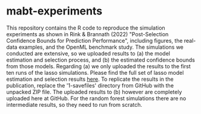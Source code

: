 # mabt-experiments

This repository contains the R code to reproduce the simulation experiments as shown in Rink & Brannath (2022) "Post-Selection Confidence Bounds for Prediction Performance", including figures, the real-data examples, and the OpenML benchmark study. The simulations we conducted are extensive, so we uploaded results to (a) the model estimation and selection process, and (b) the estimated confidence bounds from those models. Regarding (a) we only uploaded the results to the first ten runs of the lasso simulations. Please find the full set of lasso model estimation and selection results [here](https://nc.uni-bremen.de/index.php/s/dj23Sp3kXdYJWGm). To replicate the results in the publication, replace the '1-savefiles' directory from GitHub with the unpacked ZIP file. The uploaded results to (b) however are completely uploaded here at GitHub. For the random forest simulations there are no intermediate results, so they need to run from scratch. 
